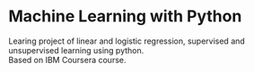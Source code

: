 # Machine Learning with Python  
Learing project of linear and logistic regression, supervised and unsupervised learning using python.  
Based on IBM Coursera course.  
